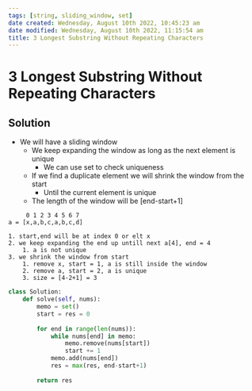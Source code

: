 ```yaml
---
tags: [string, sliding_window, set]
date created: Wednesday, August 10th 2022, 10:45:23 am
date modified: Wednesday, August 10th 2022, 11:15:54 am
title: 3 Longest Substring Without Repeating Characters
---
```


# 3 Longest Substring Without Repeating Characters

## Solution

- We will have a sliding window
	- We keep expanding the window as long as the next element is unique
		- We can use set to check uniqueness
	- If we find a duplicate element we will shrink the window from the start
		- Until the current element is unique
	- The length of the window will be [end-start+1]

```
	 0 1 2 3 4 5 6 7
a = [x,a,b,c,a,b,c,d]

1. start,end will be at index 0 or elt x
2. we keep expanding the end up untill next a[4], end = 4
	1. a is not unique
3. we shrink the window from start
	1. remove x, start = 1, a is still inside the window
	2. remove a, start = 2, a is unique
	3. size = [4-2+1] = 3
```

```python
class Solution:
    def solve(self, nums):
        memo = set()
        start = res = 0
        
        for end in range(len(nums)):
            while nums[end] in memo:
                memo.remove(nums[start])
                start += 1
            memo.add(nums[end])
            res = max(res, end-start+1)
            
        return res
```
